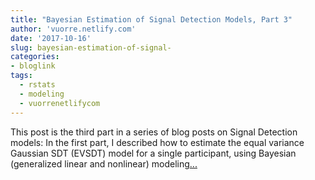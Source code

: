```yaml
---
title: "Bayesian Estimation of Signal Detection Models, Part 3"
author: 'vuorre.netlify.com'
date: '2017-10-16'
slug: bayesian-estimation-of-signal-
categories:
- bloglink
tags:
  - rstats
  - modeling
  - vuorrenetlifycom
---
```


This post is the third part in a series of blog posts on Signal Detection models: In the first part, I described how to estimate the equal variance Gaussian SDT (EVSDT) model for a single participant, using Bayesian (generalized linear and nonlinear) modeling[... <i class="fas fa-external-link-alt"></i>](https://vuorre.netlify.com/post/2017/bayesian-estimation-of-signal-detection-theory-models-part-3/)


